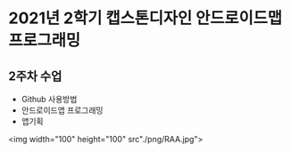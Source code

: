 # 2021년 2학기 캡스톤디자인 안드로이드맵 프로그래밍

## 2주차 수업
  - Github 사용방법
  - 안드로이드앱 프로그래밍
  - 앱기획

<img width="100" height="100" src"./png/RAA.jpg"></img>
